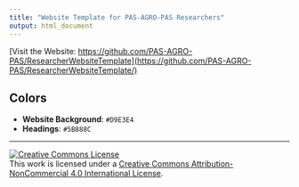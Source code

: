 ```yaml
---
title: "Website Template for PAS-AGRO-PAS Researchers"
output: html_document
---
```


[Visit the Website: https://github.com/PAS-AGRO-PAS/ResearcherWebsiteTemplate](https://github.com/PAS-AGRO-PAS/ResearcherWebsiteTemplate/)

## Colors

- **Website Background**: `#D9E3E4`
- **Headings**: `#5B888C`

***

[![Creative Commons License](https://i.creativecommons.org/l/by-nc/4.0/88x31.png)](http://creativecommons.org/licenses/by-nc/4.0/)  
This work is licensed under a [Creative Commons Attribution-NonCommercial 4.0 International License](http://creativecommons.org/licenses/by-nc/4.0/).
